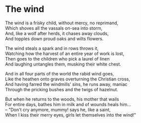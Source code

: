 # The wind

The wind is a frisky child, without mercy, no reprimand,\
Which shoves all the vassals on-sea into storm,\
And, like a wolf after herds, it chases away clouds,\
And topples down proud oaks and wilts flowers.

The wind steals a spark and in rows throws it,\
Watching how the harvest of an entire year of work is lost,\
Then goes to the children who pick a laurel of linen\
And laughing untangles them, musking their white chest.

And in all four parts of the world the rabid wind goes,\
Like the heathen onto graves overturning the Christian cross,\
And having farred the windmills' sins, he runs away, maniac\
Through the pricking bushes and the twigs of hazelnut.

But when he returns to the woods, his mother that wails\
For entire days, bathes him in milk and of wounds heals him...\
– "Don't cry anymore, mummy! says he, like a saint,\
When I kiss their merry eyes, girls let themselves into the wind!"
